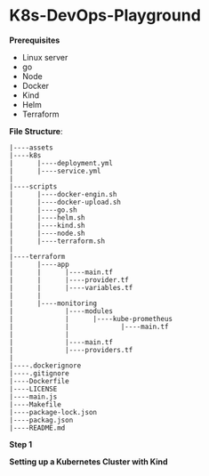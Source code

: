 # K8s-DevOps-Playground

**Prerequisites**
- Linux server
- go
- Node
- Docker
- Kind
- Helm
- Terraform

**File Structure**:

    |----assets
    |----k8s
    |      |----deployment.yml
    |      |----service.yml
    |     
    |----scripts  
    |      |----docker-engin.sh
    |      |----docker-upload.sh
    |      |----go.sh
    |      |----helm.sh
    |      |----kind.sh
    |      |----node.sh
    |      |----terraform.sh
    |
    |----terraform
    |      |----app
    |      |      |----main.tf
    |      |      |----provider.tf
    |      |      |----variables.tf
    |      |
    |      |----monitoring
    |             |----modules
    |             |      |----kube-prometheus
    |             |             |----main.tf
    |             |
    |             |----main.tf
    |             |----providers.tf
    |
    |----.dockerignore
    |----.gitignore
    |----Dockerfile
    |----LICENSE
    |----main.js
    |----Makefile
    |----package-lock.json
    |----packag.json
    |----README.md

**Step 1**

 **Setting up a Kubernetes Cluster with Kind**

